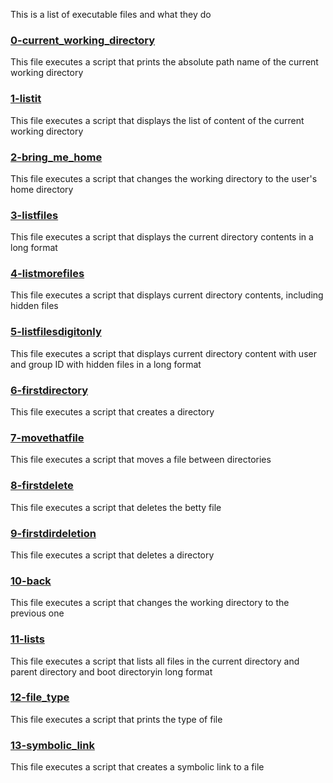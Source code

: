 This is a list of executable files and what they do

### [0-current_working_directory](0-current_working_directory)
This file executes a script that prints the absolute path name of the current working directory

### [1-listit](1-listit)
This file executes a script that displays the list of content of the current working directory

### [2-bring_me_home](2-bring_me_home)
This file executes a script that changes the working directory to the user's home directory

### [3-listfiles](3-listfiles)
This file executes a script that displays the current directory contents in a long format

### [4-listmorefiles](4-listmorefiles)
This file executes a script that displays current directory contents, including hidden files

### [5-listfilesdigitonly](5-listfilesdigitonly)
This file executes a script that displays current directory content with user and group ID with hidden files in a long format

### [6-firstdirectory](6-firstdirectory)
This file executes a script that creates a directory

### [7-movethatfile](7-movethatfile)
This file executes a script that moves a file between directories

### [8-firstdelete](8-firstdelete)
This file executes a script that deletes the betty file

### [9-firstdirdeletion](9-firstdirdeletion)
This file executes a script that deletes a directory

### [10-back](10-back)
This file executes a script that changes the working directory to the previous one

### [11-lists](11-lists)
This file executes a script that lists all files in the current directory and parent directory and boot directoryin long format

### [12-file_type](12-file_type)
This file executes a script that prints the type of file

### [13-symbolic_link](13-symbolic_link)
This file executes a script that creates a symbolic link to a file
